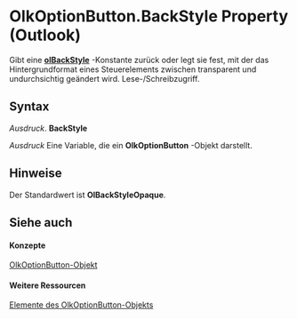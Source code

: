 
# OlkOptionButton.BackStyle Property (Outlook)

Gibt eine  **[olBackStyle](54ed2253-fe39-9e91-e15a-8e9072d0c257.md)** -Konstante zurück oder legt sie fest, mit der das Hintergrundformat eines Steuerelements zwischen transparent und undurchsichtig geändert wird. Lese-­/Schreibzugriff.


## Syntax

 _Ausdruck_. **BackStyle**

 _Ausdruck_ Eine Variable, die ein **OlkOptionButton** -Objekt darstellt.


## Hinweise

Der Standardwert ist  **OlBackStyleOpaque**.


## Siehe auch


#### Konzepte


[OlkOptionButton-Objekt](a7aab427-a2f0-a153-f558-c13559610c99.md)
#### Weitere Ressourcen


[Elemente des OlkOptionButton-Objekts](http://msdn.microsoft.com/library/e5d545e6-496f-6a11-af73-faa3eb20647c%28Office.15%29.aspx)